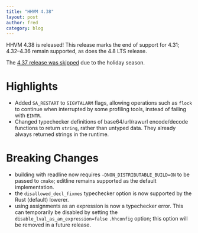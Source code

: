 ```yaml
---
title: "HHVM 4.38"
layout: post
author: fred
category: blog
---
```


HHVM 4.38 is released! This release marks the end of support for 4.31;
4.32&ndash;4.36 remain supported, as does the 4.8 LTS release.

The [4.37 release was skipped](https://hhvm.com/blog/2019/12/17/cancelling-hhvm-4.37.html)
due to the holiday season.

# Highlights

- Added `SA_RESTART` to `SIGVTALARM` flags, allowing operations such as `flock`
  to continue when interrupted by some profiling tools, instead of failing
  with `EINTR`.
- Changed typechecker definitions of base64/url/rawurl encode/decode
  functions to return `string`, rather than untyped data. They already always
  returned strings in the runtime.

# Breaking Changes

- building with readline now requires `-DNON_DISTRIBUTABLE_BUILD=ON` to be
  passed to `cmake`; editline remains supported as the default implementation.
- the `disallowed_decl_fixmes` typechecker option is now supported by the Rust
  (default) lowerer.
- using assignments as an expression is now a typechecker error. This can
  temporarily be disabled by setting the `disable_lval_as_an_expression=false`
  `.hhconfig` option; this option will be removed in a future release.

